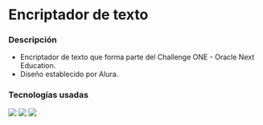 # Encriptador de texto
### Descripción 
- Encriptador de texto que forma parte del Challenge ONE - Oracle Next Education. </br>
- Diseño establecido por Alura.
### Tecnologías usadas
<div>
    <img src="https://img.shields.io/badge/JavaScript-%23F7DF1E.svg?&style=flat-square&logo=javascript&logoColor=black"/>
    <img src="https://img.shields.io/badge/HTML-%23E34F26.svg?&style=flat-square&logo=html5&logoColor=white" />
    <img src="https://img.shields.io/badge/CSS-%231572B6.svg?&style=flat-square&logo=css3&logoColor=white" />
</div>

